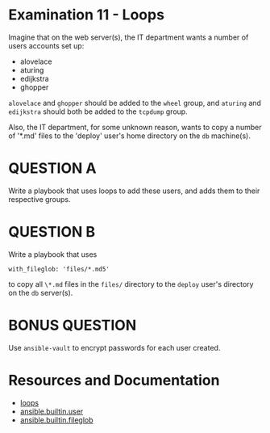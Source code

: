# Examination 11 - Loops

Imagine that on the web server(s), the IT department wants a number of users accounts set up:

- alovelace
- aturing
- edijkstra
- ghopper

`alovelace` and `ghopper` should be added to the `wheel` group, and `aturing` and `edijkstra` should
both be added to the `tcpdump` group.

Also, the IT department, for some unknown reason, wants to copy a number of '\*.md' files
to the 'deploy' user's home directory on the `db` machine(s).

# QUESTION A

Write a playbook that uses loops to add these users, and adds them to their respective groups.

# QUESTION B

Write a playbook that uses

    with_fileglob: 'files/*.md5'

to copy all `\*.md` files in the `files/` directory to the `deploy` user's directory on the `db` server(s).

# BONUS QUESTION

Use `ansible-vault` to encrypt passwords for each user created.

# Resources and Documentation

* [loops](https://docs.ansible.com/ansible/latest/playbook_guide/playbooks_loops.html)
* [ansible.builtin.user](https://docs.ansible.com/ansible/latest/collections/ansible/builtin/user_module.html)
* [ansible.builtin.fileglob](https://docs.ansible.com/ansible/latest/collections/ansible/builtin/fileglob_lookup.html)


